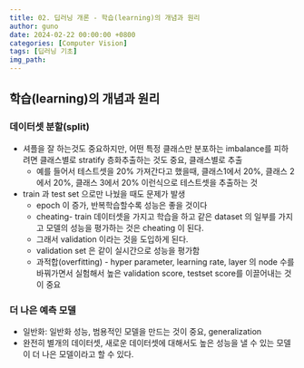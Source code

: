```yaml
---
title: 02. 딥러닝 개론 - 학습(learning)의 개념과 원리
author: guno
date: 2024-02-22 00:00:00 +0800
categories: [Computer Vision]
tags: [딥러닝 기초]
img_path:
---
```


## 학습(learning)의 개념과 원리

### 데이터셋 분할(split)
- 셔플을 잘 하는것도 중요하지만, 어떤 특정 클래스만 분포하는 imbalance를 피하려면 클래스별로 stratify 층화추출하는 것도 중요, 클래스별로 추출
  - 예를 들어서 테스트셋을 20% 가져간다고 했을때, 클래스1에서 20%, 클래스 2에서 20%, 클래스 3에서 20% 이런식으로 테스트셋을 추출하는 것
- train 과 test set 으로만 나눴을 때도 문제가 발생
  - epoch 이 증가, 반복학습할수록 성능은 좋을 것이다
  - cheating- train 데이터셋을 가지고 학습을 하고 같은 dataset 의 일부를 가지고 모델의 성능을 평가하는 것은 cheating 이 된다.
  - 그래서 validation 이라는 것을 도입하게 된다.
  - validation set 은 같이 실시간으로 성능을 평가함
  - 과적합(overfitting) - hyper parameter, learning rate, layer 의 node 수를 바꿔가면서 실험해서 높은 validation score, testset score를 이끌어내는 것이 중요

### 더 나은 예측 모델
- 일반화: 일반화 성능, 범용적인 모델을 만드는 것이 중요, generalization
- 완전히 별개의 데이터셋, 새로운 데이터셋에 대해서도 높은 성능을 낼 수 있는 모델이 더 나은 모델이라고 할 수 있다.  



[nodejs]: https://nodejs.org/
[starter]: https://github.com/cotes2020/chirpy-starter
[pages-workflow-src]: https://docs.github.com/en/pages/getting-started-with-github-pages/configuring-a-publishing-source-for-your-github-pages-site#publishing-with-a-custom-github-actions-workflow
[latest-tag]: https://github.com/cotes2020/jekyll-theme-chirpy/tags
